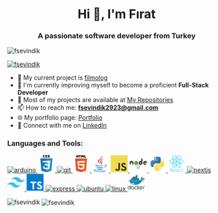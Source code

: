 <h1 align="center">Hi 👋, I'm Fırat</h1>
<h3 align="center">A passionate software developer from Turkey</h3>

<p align="left">
  <img src="https://komarev.com/ghpvc/?username=fsevindik&label=Profile%20views&color=0e75b6&style=flat" alt="fsevindik" />
</p>

<p align="left">
  <a href="https://github.com/ryo-ma/github-profile-trophy"><img src="https://github-profile-trophy.vercel.app/?username=fsevindik" alt="fsevindik" /></a>
</p>

- 🔭 My current project is [filmolog](https://github.com/fsevindik/blog)  
- 🌱 I'm currently improving myself to become a proficient **Full-Stack Developer**  
- 💾 Most of my projects are available at [My Repositories](https://github.com/fsevindik?tab=repositories)  
- 📫 How to reach me: **fsevindik2923@gmail.com**  
- 🌐 My portfolio page: [Portfolio](https://fsevindik.github.io/portfoliopage/)  
- 🤝 Connect with me on [LinkedIn](https://www.linkedin.com/in/fsevindik/)

<h3 align="left">Languages and Tools:</h3>
<p align="left">
  <a href="https://www.arduino.cc/" target="_blank" rel="noreferrer">
    <img src="https://cdn.worldvectorlogo.com/logos/arduino-1.svg" alt="arduino" width="40" height="40"/>
  </a> 
  <a href="https://www.w3schools.com/css/" target="_blank" rel="noreferrer">
    <img src="https://raw.githubusercontent.com/devicons/devicon/master/icons/css3/css3-original-wordmark.svg" alt="css3" width="40" height="40"/>
  </a> 
  <a href="https://git-scm.com/" target="_blank" rel="noreferrer">
    <img src="https://www.vectorlogo.zone/logos/git-scm/git-scm-icon.svg" alt="git" width="40" height="40"/>
  </a> 
  <a href="https://www.w3.org/html/" target="_blank" rel="noreferrer">
    <img src="https://raw.githubusercontent.com/devicons/devicon/master/icons/html5/html5-original-wordmark.svg" alt="html5" width="40" height="40"/>
  </a> 
  <a href="https://www.java.com" target="_blank" rel="noreferrer">
    <img src="https://raw.githubusercontent.com/devicons/devicon/master/icons/java/java-original.svg" alt="java" width="40" height="40"/>
  </a> 
  <a href="https://developer.mozilla.org/en-US/docs/Web/JavaScript" target="_blank" rel="noreferrer">
    <img src="https://raw.githubusercontent.com/devicons/devicon/master/icons/javascript/javascript-original.svg" alt="javascript" width="40" height="40"/>
  </a> 
  <a href="https://nodejs.org" target="_blank" rel="noreferrer">
    <img src="https://raw.githubusercontent.com/devicons/devicon/master/icons/nodejs/nodejs-original-wordmark.svg" alt="nodejs" width="40" height="40"/>
  </a> 
  <a href="https://www.python.org" target="_blank" rel="noreferrer">
    <img src="https://raw.githubusercontent.com/devicons/devicon/master/icons/python/python-original.svg" alt="python" width="40" height="40"/>
  </a> 
  <a href="https://reactjs.org/" target="_blank" rel="noreferrer">
    <img src="https://raw.githubusercontent.com/devicons/devicon/master/icons/react/react-original-wordmark.svg" alt="react" width="40" height="40"/>
  </a> 
  <a href="https://nextjs.org/" target="_blank" rel="noreferrer">
    <img src="https://cdn.worldvectorlogo.com/logos/nextjs-2.svg" alt="nextjs" width="40" height="40"/>
  </a> 
  <a href="https://tailwindcss.com/" target="_blank" rel="noreferrer">
    <img src="https://raw.githubusercontent.com/devicons/devicon/master/icons/tailwindcss/tailwindcss-original.svg" alt="tailwind" width="40" height="40"/>
  </a>
  <a href="https://www.typescriptlang.org/" target="_blank" rel="noreferrer">
    <img src="https://raw.githubusercontent.com/devicons/devicon/master/icons/typescript/typescript-original.svg" alt="typescript" width="40" height="40"/>
  </a> 
  <a href="https://expressjs.com/" target="_blank" rel="noreferrer">
    <img src="https://cdn.worldvectorlogo.com/logos/express-109.svg" alt="express" width="40" height="40"/>
  </a> 
  <a href="https://ubuntu.com/" target="_blank" rel="noreferrer"> 
    <img src="https://cdn.worldvectorlogo.com/logos/ubuntu-4.svg" alt="ubuntu" width="40" height="40"/> 
  </a>
  <a href="https://www.kernel.org/" target="_blank" rel="noreferrer"> 
    <img src="https://cdn.worldvectorlogo.com/logos/tux.svg" alt="linux" width="40" height="40"/> 
  </a>
  <a href="https://www.docker.com/" target="_blank" rel="noreferrer">
    <img src="https://raw.githubusercontent.com/devicons/devicon/master/icons/docker/docker-original-wordmark.svg" alt="docker" width="40" height="40"/>
  </a>
</p>

<p>
  <img align="left" src="https://github-readme-stats.vercel.app/api/top-langs?username=fsevindik&show_icons=true&locale=en&layout=compact" alt="fsevindik" />
</p>

<p>&nbsp;<img align="center" src="https://github-readme-stats.vercel.app/api?username=fsevindik&show_icons=true&locale=en" alt="fsevindik" /></p>

